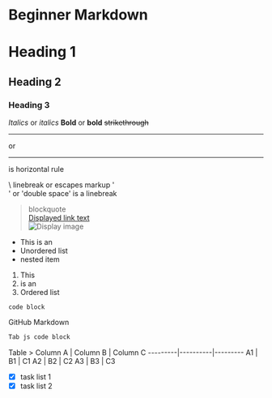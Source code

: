 # Beginner Markdown

# Heading 1
## Heading 2
### Heading 3

*Italics* or _italics_
**Bold** or __bold__
~~strikethrough~~

---
or
___
is horizontal rule

\ linebreak or escapes markup
'<br/>' or 'double space' is a linebreak<br/>
> blockquote\
[Displayed link text](https://websitelink)\
![Display image](https://imagelocation.com/img/123.jpg)

* This is an
 * Unordered list
  * nested item
1. This 
1. is an
  1. Ordered list

`code block`

GitHub Markdown
```javascript
Tab js code block
```

Table >
Column A | Column B | Column C
---------|----------|---------
A1 | B1 | C1
A2 | B2 | C2
A3 | B3 | C3


* [x] task list 1
* [x] task list 2
